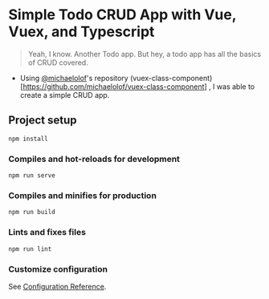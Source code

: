 # Simple Todo CRUD App with Vue, Vuex, and Typescript

> Yeah, I know. Another Todo app. But hey, a todo app has all the basics of CRUD covered.

* Using [@michaelolof](https://github.com/michaelolof)'s repository (vuex-class-component)[https://github.com/michaelolof/vuex-class-component] , I was able to create a simple CRUD app.


## Project setup
```
npm install
```

### Compiles and hot-reloads for development
```
npm run serve
```

### Compiles and minifies for production
```
npm run build
```

### Lints and fixes files
```
npm run lint
```

### Customize configuration
See [Configuration Reference](https://cli.vuejs.org/config/).
